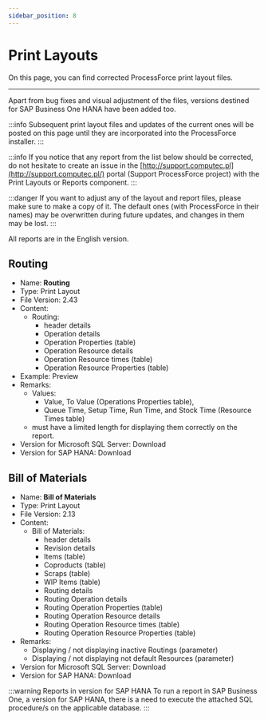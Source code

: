 ```yaml
---
sidebar_position: 8
---
```


# Print Layouts

On this page, you can find corrected ProcessForce print layout files.

---

Apart from bug fixes and visual adjustment of the files, versions destined for SAP Business One HANA have been added too.

:::info
    Subsequent print layout files and updates of the current ones will be posted on this page until they are incorporated into the ProcessForce installer.
:::

:::info
    If you notice that any report from the list below should be corrected, do not hesitate to create an issue in the [http://support.computec.pl](http://support.computec.pl/) portal (Support ProcessForce project) with the Print Layouts or Reports component.
:::

:::danger
    If you want to adjust any of the layout and report files, please make sure to make a copy of it. The default ones (with ProcessForce in their names) may be overwritten during future updates, and changes in them may be lost.
:::

All reports are in the English version.

## Routing

- Name: **Routing**
- Type: Print Layout
- File Version: 2.43
- Content:
  - Routing:
    - header details
    - Operation details
    - Operation Properties (table)
    - Operation Resource details
    - Operation Resource times (table)
    - Operation Resource Properties (table)
- Example: Preview <!-- TODO: Add Link -->
- Remarks:
  - Values:
    - Value, To Value (Operations Properties table),
    - Queue Time, Setup Time, Run Time, and Stock Time (Resource Times table)
  - must have a limited length for displaying them correctly on the report.
- Version for Microsoft SQL Server: Download <!-- TODO: Add Link -->
- Version for SAP HANA: Download <!-- TODO: Add Link -->

## Bill of Materials

- Name: **Bill of Materials**
- Type: Print Layout
- File Version: 2.13
- Content:
  - Bill of Materials:
    - header details
    - Revision details
    - Items (table)
    - Coproducts (table)
    - Scraps (table)
    - WIP Items (table)
    - Routing details
    - Routing Operation details
    - Routing Operation Properties (table)
    - Routing Operation Resource details
    - Routing Operation Resource times (table)
    - Routing Operation Resource Properties (table)
- Remarks:
  - Displaying / not displaying inactive Routings (parameter)
  - Displaying / not displaying not default Resources (parameter)
- Version for Microsoft SQL Server: Download <!-- TODO: Add Link -->
- Version for SAP HANA: Download <!-- TODO: Add Link -->

:::warning Reports in version for SAP HANA
    To run a report in SAP Business One, a version for SAP HANA, there is a need to execute the attached SQL procedure/s on the applicable database.
:::
